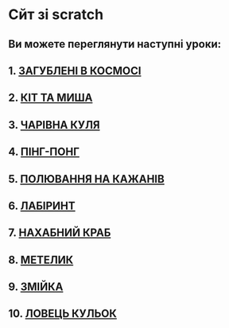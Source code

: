 # Сйт зі scratch

## Ви можете переглянути наступні уроки:

## 1. [ЗАГУБЛЕНІ В КОСМОСІ](https://osvita-code.me/scratch/page10/)
## 2. [КІТ ТА МИША](https://osvita-code.me/scratch/page9/) 
## 3. [ЧАРІВНА КУЛЯ](https://osvita-code.me/scratch/page8/)
## 4. [ПІНГ-ПОНГ](https://osvita-code.me/scratch/page7/)
## 5. [ПОЛЮВАННЯ НА КАЖАНІВ](https://osvita-code.me/scratch/page6/)
## 6. [ЛАБІРИНТ](https://osvita-code.me/scratch/page5/)
## 7. [НАХАБНИЙ КРАБ](https://osvita-code.me/scratch/page4/)
## 8. [МЕТЕЛИК](https://osvita-code.me/scratch/page3/)
## 9. [ЗМІЙКА](https://osvita-code.me/scratch/page2/)
## 10. [ЛОВЕЦЬ КУЛЬОК](https://osvita-code.me/scratch/)




